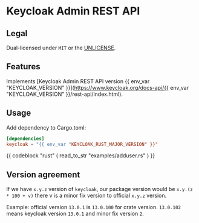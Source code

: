 # Keycloak Admin REST API

## Legal

Dual-licensed under `MIT` or the [UNLICENSE](http://unlicense.org/).

## Features

Implements [Keycloak Admin REST API version {{ env_var "KEYCLOAK_VERSION" }}](https://www.keycloak.org/docs-api/{{ env_var "KEYCLOAK_VERSION" }}/rest-api/index.html).

## Usage

Add dependency to Cargo.toml:

```toml
[dependencies]
keycloak = "{{ env_var "KEYCLOAK_RUST_MAJOR_VERSION" }}"
```

{{ codeblock "rust" ( read_to_str "examples/adduser.rs" ) }}

## Version agreement

If we have `x.y.z` version of `keycloak`, our package version would be `x.y.(z * 100 + v)` there v is a minor
fix version to official `x.y.z` version.

Example: official version `13.0.1` is `13.0.100` for crate version. `13.0.102` means keycloak version `13.0.1` and minor fix version `2`.